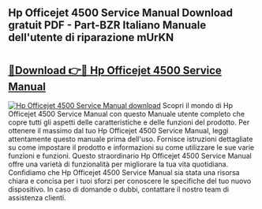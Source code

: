 ## Hp Officejet 4500 Service Manual Download gratuit PDF - Part-BZR Italiano Manuale dell'utente di riparazione mUrKN

# <h2><a href="http://dfe9h2g.blite.top/?on=Hp+Officejet+4500+Service+Manual">🔗Download 👉🔴 Hp Officejet 4500 Service Manual</a></h2>

[![Hp Officejet 4500 Service Manual download](https://i.imgur.com/lujVjoI.png)](http://dfe9h2g.blite.top/?on=Hp+Officejet+4500+Service+Manual)
Scopri il mondo di Hp Officejet 4500 Service Manual con questo Manuale utente completo che copre tutti gli aspetti delle caratteristiche e delle funzioni del prodotto. Per ottenere il massimo dal tuo Hp Officejet 4500 Service Manual, leggi attentamente questo manuale prima dell'uso. Fornisce istruzioni dettagliate su come impostare il prodotto e informazioni su come utilizzare le sue varie funzioni e funzioni. Questo straordinario Hp Officejet 4500 Service Manual offre una varietà di funzionalità per migliorare la tua vita quotidiana. Confidiamo che Hp Officejet 4500 Service Manual sia stata una risorsa chiara e concisa per i tuoi sforzi per conoscere le specifiche del tuo nuovo dispositivo. In caso di domande o dubbi, contattare il nostro team di assistenza clienti.
